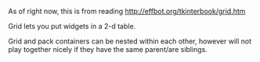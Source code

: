 As of right now, this is from reading http://effbot.org/tkinterbook/grid.htm



Grid lets you put widgets in a 2-d table.

Grid and pack containers can be nested within each other, however will not play together nicely if they have the same parent/are siblings.

